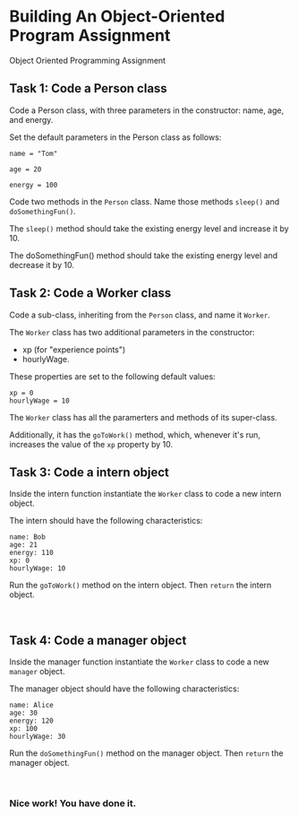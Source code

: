 # Building An Object-Oriented Program Assignment
 Object Oriented Programming Assignment
## Task 1: Code a Person class

Code a Person class, with three parameters in the constructor: name, age, and energy.

Set the default parameters in the Person class as follows:

```
name = "Tom"

age = 20

energy = 100
```

Code two methods in the `Person` class. Name those methods `sleep()` and `doSomethingFun()`.

The `sleep()` method should take the existing energy level and increase it by 10.

The doSomethingFun() method should take the existing energy level and decrease it by 10.
<br>

## Task 2: Code a Worker class

Code a sub-class, inheriting from the `Person` class, and name it `Worker`.

The `Worker` class has two additional parameters in the constructor: 
- xp (for "experience points")
- hourlyWage.

These properties are set to the following default values:
```
xp = 0
hourlyWage = 10
```
The `Worker` class has all the paramerters and methods of its super-class.

Additionally, it has the `goToWork()` method, which, whenever it's run, increases the value of the `xp` property by 10.
<br>

## Task 3: Code a intern object

Inside the intern function instantiate the `Worker` class to code a new intern object.

The intern should have the following characteristics:
```
name: Bob
age: 21
energy: 110
xp: 0
hourlyWage: 10
```

Run the `goToWork()` method on the intern object. Then `return` the intern object.

<br>

## Task 4: Code a manager object

Inside the manager function instantiate the `Worker` class to code a new `manager` object.

The manager object should have the following characteristics:
```
name: Alice
age: 30
energy: 120
xp: 100
hourlyWage: 30
```

Run the `doSomethingFun()` method on the manager object. Then `return` the manager object.

<br>

### Nice work! You have done it.